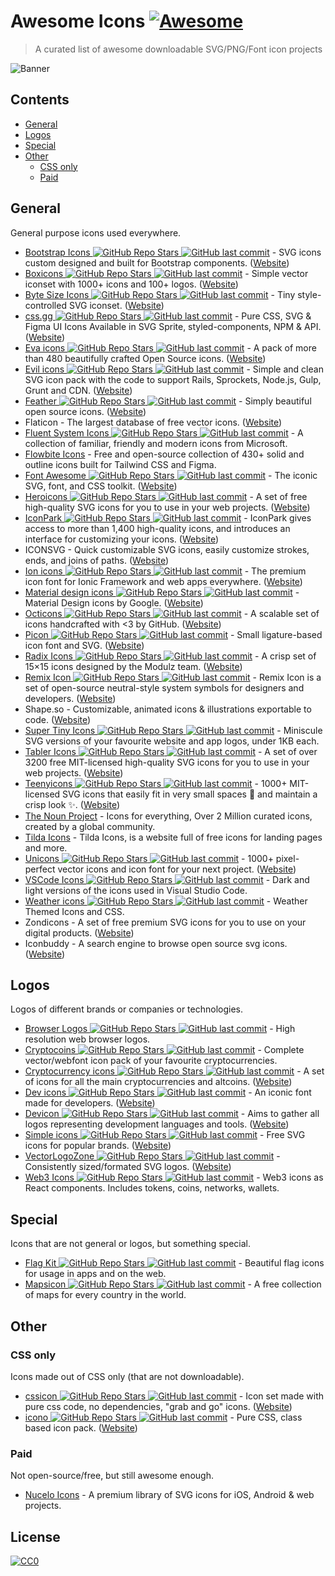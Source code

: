 # Awesome Icons [![Awesome](https://awesome.re/badge.svg)](https://awesome.re)

> A curated list of awesome downloadable SVG/PNG/Font icon projects

![Banner](https://github.com/notlmn/awesome-icons/raw/master/media/banner.png)

## Contents

- [General](#general)
- [Logos](#logos)
- [Special](#special)
- [Other](#other)
  - [CSS only](#css-only)
  - [Paid](#paid)

## General

General purpose icons used everywhere.

- [Bootstrap Icons ![GitHub Repo Stars](https://img.shields.io/github/stars/twbs/icons) ![GitHub last commit](https://img.shields.io/github/last-commit/twbs/icons)](https://github.com/twbs/icons#readme) - SVG icons custom designed and built for Bootstrap components. ([Website](https://icons.getbootstrap.com/))
- [Boxicons ![GitHub Repo Stars](https://img.shields.io/github/stars/atisawd/boxicons) ![GitHub last commit](https://img.shields.io/github/last-commit/atisawd/boxicons)](https://github.com/atisawd/boxicons#readme) - Simple vector iconset with 1000+ icons and 100+ logos. ([Website](https://boxicons.com/))
- [Byte Size Icons ![GitHub Repo Stars](https://img.shields.io/github/stars/danklammer/bytesize-icons) ![GitHub last commit](https://img.shields.io/github/last-commit/danklammer/bytesize-icons)](https://github.com/danklammer/bytesize-icons#readme) - Tiny style-controlled SVG iconset. ([Website](https://danklammer.com/bytesize-icons))
- [css.gg ![GitHub Repo Stars](https://img.shields.io/github/stars/astrit/css.gg) ![GitHub last commit](https://img.shields.io/github/last-commit/astrit/css.gg)](https://github.com/astrit/css.gg#readme) - Pure CSS, SVG & Figma UI Icons Available in SVG Sprite, styled-components, NPM & API. ([Website](https://css.gg))
- [Eva icons ![GitHub Repo Stars](https://img.shields.io/github/stars/akveo/eva-icons) ![GitHub last commit](https://img.shields.io/github/last-commit/akveo/eva-icons)](https://github.com/akveo/eva-icons#readme) - A pack of more than 480 beautifully crafted Open Source icons. ([Website](https://akveo.github.io/eva-icons))
- [Evil icons ![GitHub Repo Stars](https://img.shields.io/github/stars/evil-icons/evil-icons) ![GitHub last commit](https://img.shields.io/github/last-commit/evil-icons/evil-icons)](https://github.com/evil-icons/evil-icons#readme) - Simple and clean SVG icon pack with the code to support Rails, Sprockets, Node.js, Gulp, Grunt and CDN. ([Website](http://evil-icons.io))
- [Feather ![GitHub Repo Stars](https://img.shields.io/github/stars/feathericons/feather) ![GitHub last commit](https://img.shields.io/github/last-commit/feathericons/feather)](https://github.com/feathericons/feather#readme) - Simply beautiful open source icons. ([Website](https://feathericons.com))
- Flaticon - The largest database of free vector icons. ([Website](https://flaticon.com))
- [Fluent System Icons ![GitHub Repo Stars](https://img.shields.io/github/stars/microsoft/fluentui-system-icons) ![GitHub last commit](https://img.shields.io/github/last-commit/microsoft/fluentui-system-icons)](https://github.com/microsoft/fluentui-system-icons#fluent-system-icons) - A collection of familiar, friendly and modern icons from Microsoft.
- [Flowbite Icons](https://flowbite.com/icons/) - Free and open-source collection of 430+ solid and outline icons built for Tailwind CSS and Figma.
- [Font Awesome ![GitHub Repo Stars](https://img.shields.io/github/stars/FortAwesome/Font-Awesome) ![GitHub last commit](https://img.shields.io/github/last-commit/FortAwesome/Font-Awesome)](https://github.com/FortAwesome/Font-Awesome#readme) - The iconic SVG, font, and CSS toolkit. ([Website](https://fontawesome.com))
- [Heroicons ![GitHub Repo Stars](https://img.shields.io/github/stars/refactoringui/heroicons) ![GitHub last commit](https://img.shields.io/github/last-commit/refactoringui/heroicons)](https://github.com/refactoringui/heroicons#readme) - A set of free high-quality SVG icons for you to use in your web projects. ([Website](https://heroicons.dev))
- [IconPark ![GitHub Repo Stars](https://img.shields.io/github/stars/bytedance/IconPark) ![GitHub last commit](https://img.shields.io/github/last-commit/bytedance/IconPark)](https://github.com/bytedance/IconPark#readme) - IconPark gives access to more than 1,400 high-quality icons, and introduces an interface for customizing your icons. ([Website](https://iconpark.bytedance.com))
- ICONSVG - Quick customizable SVG icons, easily customize strokes, ends, and joins of paths. ([Website](https://iconsvg.xyz))
- [Ion icons ![GitHub Repo Stars](https://img.shields.io/github/stars/ionic-team/ionicons) ![GitHub last commit](https://img.shields.io/github/last-commit/ionic-team/ionicons)](https://github.com/ionic-team/ionicons#readme) - The premium icon font for Ionic Framework and web apps everywhere. ([Website](https://ionicons.com))
- [Material design icons ![GitHub Repo Stars](https://img.shields.io/github/stars/google/material-design-icons) ![GitHub last commit](https://img.shields.io/github/last-commit/google/material-design-icons)](https://github.com/google/material-design-icons#readme) - Material Design icons by Google. ([Website](https://fonts.google.com/icons))
- [Octicons ![GitHub Repo Stars](https://img.shields.io/github/stars/primer/octicons) ![GitHub last commit](https://img.shields.io/github/last-commit/primer/octicons)](https://github.com/primer/octicons#readme) - A scalable set of icons handcrafted with <3 by GitHub. ([Website](https://octicons.github.com))
- [Picon ![GitHub Repo Stars](https://img.shields.io/github/stars/yne/picon) ![GitHub last commit](https://img.shields.io/github/last-commit/yne/picon)](https://github.com/yne/picon#readme) - Small ligature-based icon font and SVG. ([Website](https://yne.fr/picon))
- [Radix Icons ![GitHub Repo Stars](https://img.shields.io/github/stars/radix-ui/icons) ![GitHub last commit](https://img.shields.io/github/last-commit/radix-ui/icons)](https://github.com/radix-ui/icons) - A crisp set of 15×15 icons designed by the Modulz team. ([Website](https://icons.modulz.app/))
- [Remix Icon ![GitHub Repo Stars](https://img.shields.io/github/stars/Remix-Design/RemixIcon) ![GitHub last commit](https://img.shields.io/github/last-commit/Remix-Design/RemixIcon)](https://github.com/Remix-Design/RemixIcon#readme) - Remix Icon is a set of open-source neutral-style system symbols for designers and developers. ([Website](https://remixicon.com))
- Shape.so - Customizable, animated icons & illustrations exportable to code. ([Website](https://shape.so))
- [Super Tiny Icons ![GitHub Repo Stars](https://img.shields.io/github/stars/edent/SuperTinyIcons) ![GitHub last commit](https://img.shields.io/github/last-commit/edent/SuperTinyIcons)](https://github.com/edent/SuperTinyIcons#readme) - Miniscule SVG versions of your favourite website and app logos, under 1KB each.
- [Tabler Icons ![GitHub Repo Stars](https://img.shields.io/github/stars/tabler/tabler-icons) ![GitHub last commit](https://img.shields.io/github/last-commit/tabler/tabler-icons)](https://github.com/tabler/tabler-icons) - A set of over 3200 free MIT-licensed high-quality SVG icons for you to use in your web projects. ([Website](https://tabler-icons.io))
- [Teenyicons ![GitHub Repo Stars](https://img.shields.io/github/stars/teenyicons/teenyicons) ![GitHub last commit](https://img.shields.io/github/last-commit/teenyicons/teenyicons)](https://github.com/teenyicons/teenyicons) - 1000+ MIT-licensed SVG icons that easily fit in very small spaces :pinching_hand: and maintain a crisp look :sparkles:. ([Website](https://teenyicons.com))
- [The Noun Project](https://thenounproject.com/) - Icons for everything, Over 2 Million curated icons, created by a global community.
- [Tilda Icons](https://tilda.cc/free-icons) - Tilda Icons, is a website full of free icons for landing pages and more.
- [Unicons ![GitHub Repo Stars](https://img.shields.io/github/stars/iconscout/unicons) ![GitHub last commit](https://img.shields.io/github/last-commit/iconscout/unicons)](https://github.com/iconscout/unicons) - 1000+ pixel-perfect vector icons and icon font for your next project. ([Website](https://iconscout.com/unicons))
- [VSCode Icons ![GitHub Repo Stars](https://img.shields.io/github/stars/microsoft/vscode-icons) ![GitHub last commit](https://img.shields.io/github/last-commit/microsoft/vscode-icons)](https://github.com/microsoft/vscode-icons#readme) - Dark and light versions of the icons used in Visual Studio Code.
- [Weather icons ![GitHub Repo Stars](https://img.shields.io/github/stars/erikflowers/weather-icons) ![GitHub last commit](https://img.shields.io/github/last-commit/erikflowers/weather-icons)](https://github.com/erikflowers/weather-icons#readme) - Weather Themed Icons and CSS.
- Zondicons - A set of free premium SVG icons for you to use on your digital products. ([Website](http://www.zondicons.com))
- Iconbuddy - A search engine to browse open source svg icons. ([Website](http://iconbuddy.com))

## Logos

Logos of different brands or companies or technologies.

- [Browser Logos ![GitHub Repo Stars](https://img.shields.io/github/stars/alrra/browser-logos) ![GitHub last commit](https://img.shields.io/github/last-commit/alrra/browser-logos)](https://github.com/alrra/browser-logos#readme) - High resolution web browser logos.
- [Cryptocoins ![GitHub Repo Stars](https://img.shields.io/github/stars/AllienWorks/cryptocoins) ![GitHub last commit](https://img.shields.io/github/last-commit/AllienWorks/cryptocoins)](https://github.com/AllienWorks/cryptocoins#readme) - Complete vector/webfont icon pack of your favourite cryptocurrencies.
- [Cryptocurrency icons ![GitHub Repo Stars](https://img.shields.io/github/stars/atomiclabs/cryptocurrency-icons) ![GitHub last commit](https://img.shields.io/github/last-commit/atomiclabs/cryptocurrency-icons)](https://github.com/atomiclabs/cryptocurrency-icons#readme) - A set of icons for all the main cryptocurrencies and altcoins. ([Website](http://cryptoicons.co))
- [Dev icons ![GitHub Repo Stars](https://img.shields.io/github/stars/vorillaz/devicons) ![GitHub last commit](https://img.shields.io/github/last-commit/vorillaz/devicons)](https://github.com/vorillaz/devicons#readme) - An iconic font made for developers. ([Website](http://vorillaz.github.io/devicons))
- [Devicon ![GitHub Repo Stars](https://img.shields.io/github/stars/devicons/devicon) ![GitHub last commit](https://img.shields.io/github/last-commit/devicons/devicon)](https://github.com/devicons/devicon#readme) - Aims to gather all logos representing development languages and tools. ([Website](https://devicons.github.io/devicon))
- [Simple icons ![GitHub Repo Stars](https://img.shields.io/github/stars/simple-icons/simple-icons) ![GitHub last commit](https://img.shields.io/github/last-commit/simple-icons/simple-icons)](https://github.com/simple-icons/simple-icons#readme) - Free SVG icons for popular brands. ([Website](https://simpleicons.org))
- [VectorLogoZone ![GitHub Repo Stars](https://img.shields.io/github/stars/VectorLogoZone/vectorlogozone) ![GitHub last commit](https://img.shields.io/github/last-commit/VectorLogoZone/vectorlogozone)](https://github.com/VectorLogoZone/vectorlogozone#readme) - Consistently sized/formated SVG logos. ([Website](https://www.vectorlogo.zone/))
- [Web3 Icons ![GitHub Repo Stars](https://img.shields.io/github/stars/0xa3k5/web3icons) ![GitHub last commit](https://img.shields.io/github/last-commit/0xa3k5/web3icons)](https://github.com/0xa3k5/web3icons#readme) - Web3 icons as React components. Includes tokens, coins, networks, wallets.

## Special

Icons that are not general or logos, but something special.

- [Flag Kit ![GitHub Repo Stars](https://img.shields.io/github/stars/madebybowtie/FlagKit) ![GitHub last commit](https://img.shields.io/github/last-commit/madebybowtie/FlagKit)](https://github.com/madebybowtie/FlagKit#readme) - Beautiful flag icons for usage in apps and on the web.
- [Mapsicon ![GitHub Repo Stars](https://img.shields.io/github/stars/djaiss/mapsicon) ![GitHub last commit](https://img.shields.io/github/last-commit/djaiss/mapsicon)](https://github.com/djaiss/mapsicon#readme) - A free collection of maps for every country in the world.

## Other

### CSS only

Icons made out of CSS only (that are not downloadable).

- [cssicon ![GitHub Repo Stars](https://img.shields.io/github/stars/wentin/cssicon) ![GitHub last commit](https://img.shields.io/github/last-commit/wentin/cssicon)](https://github.com/wentin/cssicon#readme) - Icon set made with pure css code, no dependencies, "grab and go" icons. ([Website](https://cssicon.space))
- [icono ![GitHub Repo Stars](https://img.shields.io/github/stars/saeedalipoor/icono) ![GitHub last commit](https://img.shields.io/github/last-commit/saeedalipoor/icono)](https://github.com/saeedalipoor/icono#readme) - Pure CSS, class based icon pack. ([Website](https://saeedalipoor.github.io/icono))

### Paid

Not open-source/free, but still awesome enough.

- [Nucelo Icons](https://nucleoapp.com/premium-icons) - A premium library of SVG icons for iOS, Android & web projects.

## License

[![CC0](https://mirrors.creativecommons.org/presskit/buttons/88x31/svg/cc-zero.svg)](https://creativecommons.org/publicdomain/zero/1.0/)
